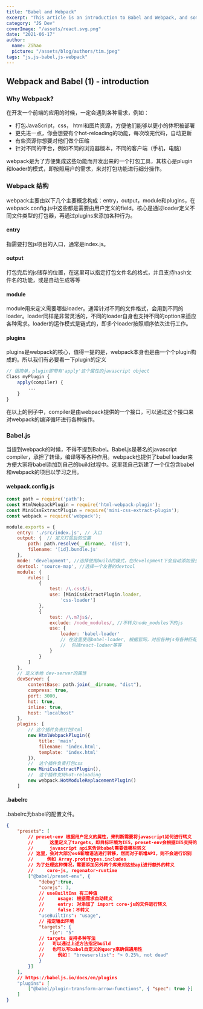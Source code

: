 ```yaml
---
title: "Babel and Webpack"
excerpt: "This article is an introduction to Babel and Webpack, and some code reading on their behavior."
category: "JS Dev"
coverImage: "/assets/react.svg.png"
date: "2021-06-17"
author:
  name: Zihao
  picture: "/assets/blog/authors/tim.jpeg"
tags: "js,js-babel,js-webpack"
---
```


## Webpack and Babel (1) - introduction

### Why Webpack?

在开发一个前端的应用的时候，一定会遇到各种需求，例如：

- 打包JavaScript，css， html和图片资源，方便他们能够以更小的体积被部署
- 更先进一点，你会想要有个hot-reloading的功能，每次改完代码，自动更新
- 有些资源你想要对他们做个压缩
- 针对不同的平台，例如不同的浏览器版本，不同的客户端（手机，电脑）

webpack是为了方便集成这些功能而开发出来的一个打包工具，其核心是plugin和loader的模式，即按照用户的需求，来对打包功能进行细分操作。

### Webpack 结构

webpack主要由以下几个主要概念构成：entry，output，module和plugins，在webpack.config.js中这些都是需要由用户定义的field。核心是通过loader定义不同文件类型的打包器，再通过plugins来添加各种行为。

#### entry

指需要打包js项目的入口，通常是index.js。

#### output

打包完后的js储存的位置，在这里可以指定打包文件名的格式，并且支持hash文件名的功能，或是自动生成等等

#### module

module用来定义需要哪些loader。通常针对不同的文件格式，会用到不同的loader。loader同样是非常灵活的，不同的loader自身也支持不同的option来适应各种需求。loader的运作模式是链式的，即多个loader按照顺序依次进行工作。

#### plugins

plugins是webpack的核心，值得一提的是，webpack本身也是由一个个plugin构成的。所以我们有必要看一下plugin的定义

```javascript
// 很简单，plugin即带有'apply'这个属性的javascript object
Class myPlugin {
    apply(compiler) {
        ...
    }
}
```

在以上的例子中，compiler是由webpack提供的一个接口，可以通过这个接口来对webpack的编译循环进行各种操作。

### Babel.js

当提到webpack的时候，不得不提到Babel。Babel.js是著名的javascript compiler，承担了转译，编译等等各种作用。webpack也提供了babel loader来方便大家将babel添加到自己的build过程中。这里我自己新建了一个仅包含babel和webpack的项目以学习之用。

#### webpack.config.js

```javascript
const path = require('path');
const HtmlWebpackPlugin = require('html-webpack-plugin');
const MiniCssExtractPlugin = require('mini-css-extract-plugin');
const webpack = require('webpack');

module.exports = {
    entry: './src/index.js', // 入口
    output: {  // 定义打包后的位置
        path: path.resolve(__dirname, 'dist'),   
        filename: '[id].bundle.js'
    },
    mode: 'development', //选择使用build的模式，在development下会自动添加很多注释，并且不会修改命名
    devtool: 'source-map', //选择一个友善的devtool
    module: {
        rules: [
            {
                test: /\.css$/i,
                use: [MiniCssExtractPlugin.loader,
                    'css-loader']
            },
            {
                test: /\.m?js$/,
                exclude: /node_modules/, //不转义node_modules下的js
                use: {
                    loader: 'babel-loader' 
                    // 在这里使用babel-loader, 根据官网，对应各种js有各种匹配的loader，
                    //  包括react-lodaer等等
                }
            }
        ]
    },
    // 定义本地 dev-server的属性
    devServer: {
        contentBase: path.join(__dirname, "dist"),
        compress: true,
        port: 3000,
        hot: true, 
        inline: true,
        host: "localhost" 
    },
    plugins: [
        // 这个插件负责打包html
        new HtmlWebpackPlugin({
            title: 'main', 
            filename: 'index.html', 
            template: 'index.html' 
        }),
        //  这个插件负责打包css
        new MiniCssExtractPlugin(),
        //  这个插件支持hot-reloading
        new webpack.HotModuleReplacementPlugin()
    ]
```

#### .babelrc

.babelrc为babel的配置文件。

```json
{
	"presets": [
        // preset-env 根据用户定义的属性，来判断需要将javascript如何进行转义
        //      这里定义了targets，即目标环境为IE5，preset-env会根据IE5支持的
        //      javascript api来告诉babel需要做哪些转义
        // 这里，会对大部分es6新增语法进行转移，然而对于新增API，则不会进行识别
        //     例如 Array.prototypes.includes
        // 为了处理这种情况，需要添加另外两个库来对这些api进行额外的转义
        //     core-js, regenator-runtime
		["@babel/preset-env", {
            "debug":true,
            "corejs": 3,
            // useBuiltIns 有三种值
            //     usage: 根据需求自动转义
            //     entry: 对添加了 import core-js的文件进行转义
            //     false：不转义
            "useBuiltIns": "usage",
            // 指定输出环境
            "targets": {
                "ie": "5"
            // targets 支持多种写法
            //   可以通过上述方法指定build
            //   也可以写babel自定义的query来确保通用性
            //     例如： "browserslist": "> 0.25%, not dead"
            }
		}]
    ],
    // https://babeljs.io/docs/en/plugins
    "plugins": [
        ["@babel/plugin-transform-arrow-functions", { "spec": true }]
    ]
}
```

